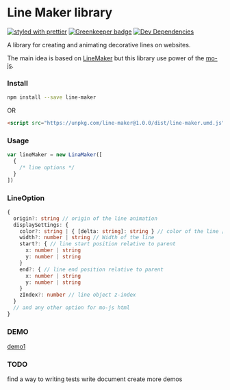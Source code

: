 # Line Maker library

[![styled with prettier](https://img.shields.io/badge/styled_with-prettier-ff69b4.svg)](https://github.com/prettier/prettier)
[![Greenkeeper badge](https://badges.greenkeeper.io/arta-tm/line-maker.svg)](https://greenkeeper.io/)
[![Dev Dependencies](https://david-dm.org/arta-tm/line-maker/dev-status.svg)](https://david-dm.org/arta-tm/line-maker?type=dev)

A library for creating and animating decorative lines on websites.

The main idea is based on [LineMaker](https://github.com/codrops/LineMaker/) but this library use power of the [mo-js](http://mojs.io).

### Install

```bash
npm install --save line-maker
```

OR

```html
<script src="https://unpkg.com/line-maker@1.0.0/dist/line-maker.umd.js"></script>
```

### Usage

```js
var lineMaker = new LinaMaker([
  {
    /* line options */
  }
])
```

### LineOption

```typescript
{
  origin?: string // origin of the line animation
  displaySettings: {
    color?: string | { [delta: string]: string } // color of the line [String | mojs Delta Object]
    width?: number | string // Width of the line
    start?: { // line start position relative to parent
      x: number | string
      y: number | string
    }
    end?: { // line end position relative to parent
      x: number | string
      y: number | string
    }
    zIndex?: number // line object z-index
  }
  // and any other option for mo-js html
}
```

### DEMO

[demo1](https://codepen.io/sajjad-ser/pen/WyPZgL)

### TODO

find a way to writing tests
write document
create more demos

